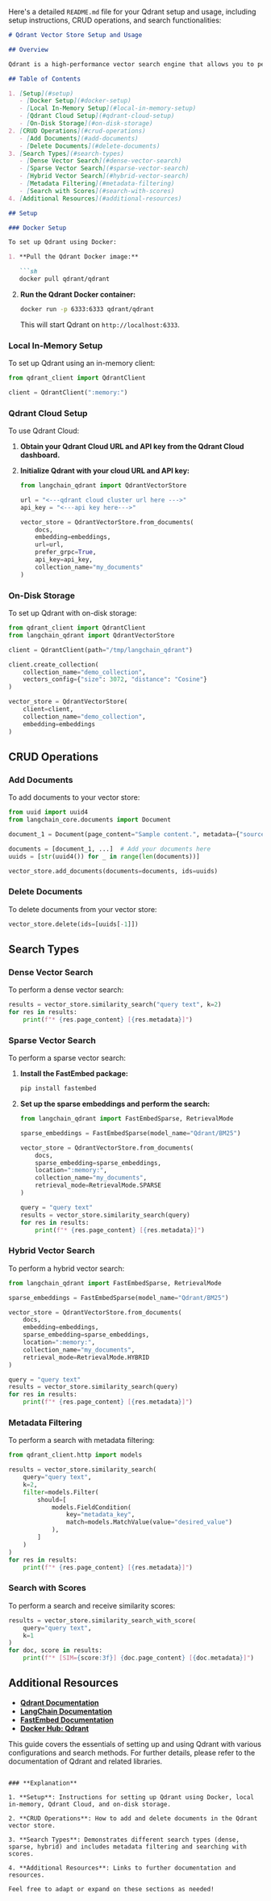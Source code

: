 Here's a detailed `README.md` file for your Qdrant setup and usage, including setup instructions, CRUD operations, and search functionalities:

```markdown
# Qdrant Vector Store Setup and Usage

## Overview

Qdrant is a high-performance vector search engine that allows you to perform similarity searches on large sets of vector embeddings. This guide provides instructions on how to set up Qdrant using various methods, perform CRUD operations, and execute different types of searches.

## Table of Contents

1. [Setup](#setup)
   - [Docker Setup](#docker-setup)
   - [Local In-Memory Setup](#local-in-memory-setup)
   - [Qdrant Cloud Setup](#qdrant-cloud-setup)
   - [On-Disk Storage](#on-disk-storage)
2. [CRUD Operations](#crud-operations)
   - [Add Documents](#add-documents)
   - [Delete Documents](#delete-documents)
3. [Search Types](#search-types)
   - [Dense Vector Search](#dense-vector-search)
   - [Sparse Vector Search](#sparse-vector-search)
   - [Hybrid Vector Search](#hybrid-vector-search)
   - [Metadata Filtering](#metadata-filtering)
   - [Search with Scores](#search-with-scores)
4. [Additional Resources](#additional-resources)

## Setup

### Docker Setup

To set up Qdrant using Docker:

1. **Pull the Qdrant Docker image:**

   ```sh
   docker pull qdrant/qdrant
   ```

2. **Run the Qdrant Docker container:**

   ```sh
   docker run -p 6333:6333 qdrant/qdrant
   ```

   This will start Qdrant on `http://localhost:6333`.

### Local In-Memory Setup

To set up Qdrant using an in-memory client:

```python
from qdrant_client import QdrantClient

client = QdrantClient(":memory:")
```

### Qdrant Cloud Setup

To use Qdrant Cloud:

1. **Obtain your Qdrant Cloud URL and API key from the Qdrant Cloud dashboard.**

2. **Initialize Qdrant with your cloud URL and API key:**

   ```python
   from langchain_qdrant import QdrantVectorStore

   url = "<---qdrant cloud cluster url here --->"
   api_key = "<---api key here--->"

   vector_store = QdrantVectorStore.from_documents(
       docs,
       embedding=embeddings,
       url=url,
       prefer_grpc=True,
       api_key=api_key,
       collection_name="my_documents"
   )
   ```

### On-Disk Storage

To set up Qdrant with on-disk storage:

```python
from qdrant_client import QdrantClient
from langchain_qdrant import QdrantVectorStore

client = QdrantClient(path="/tmp/langchain_qdrant")

client.create_collection(
    collection_name="demo_collection",
    vectors_config={"size": 3072, "distance": "Cosine"}
)

vector_store = QdrantVectorStore(
    client=client,
    collection_name="demo_collection",
    embedding=embeddings
)
```

## CRUD Operations

### Add Documents

To add documents to your vector store:

```python
from uuid import uuid4
from langchain_core.documents import Document

document_1 = Document(page_content="Sample content.", metadata={"source": "example"})

documents = [document_1, ...]  # Add your documents here
uuids = [str(uuid4()) for _ in range(len(documents))]

vector_store.add_documents(documents=documents, ids=uuids)
```

### Delete Documents

To delete documents from your vector store:

```python
vector_store.delete(ids=[uuids[-1]])
```

## Search Types

### Dense Vector Search

To perform a dense vector search:

```python
results = vector_store.similarity_search("query text", k=2)
for res in results:
    print(f"* {res.page_content} [{res.metadata}]")
```

### Sparse Vector Search

To perform a sparse vector search:

1. **Install the FastEmbed package:**

   ```sh
   pip install fastembed
   ```

2. **Set up the sparse embeddings and perform the search:**

   ```python
   from langchain_qdrant import FastEmbedSparse, RetrievalMode

   sparse_embeddings = FastEmbedSparse(model_name="Qdrant/BM25")

   vector_store = QdrantVectorStore.from_documents(
       docs,
       sparse_embedding=sparse_embeddings,
       location=":memory:",
       collection_name="my_documents",
       retrieval_mode=RetrievalMode.SPARSE
   )

   query = "query text"
   results = vector_store.similarity_search(query)
   for res in results:
       print(f"* {res.page_content} [{res.metadata}]")
   ```

### Hybrid Vector Search

To perform a hybrid vector search:

```python
from langchain_qdrant import FastEmbedSparse, RetrievalMode

sparse_embeddings = FastEmbedSparse(model_name="Qdrant/BM25")

vector_store = QdrantVectorStore.from_documents(
    docs,
    embedding=embeddings,
    sparse_embedding=sparse_embeddings,
    location=":memory:",
    collection_name="my_documents",
    retrieval_mode=RetrievalMode.HYBRID
)

query = "query text"
results = vector_store.similarity_search(query)
for res in results:
    print(f"* {res.page_content} [{res.metadata}]")
```

### Metadata Filtering

To perform a search with metadata filtering:

```python
from qdrant_client.http import models

results = vector_store.similarity_search(
    query="query text",
    k=2,
    filter=models.Filter(
        should=[
            models.FieldCondition(
                key="metadata_key",
                match=models.MatchValue(value="desired_value")
            ),
        ]
    )
)
for res in results:
    print(f"* {res.page_content} [{res.metadata}]")
```

### Search with Scores

To perform a search and receive similarity scores:

```python
results = vector_store.similarity_search_with_score(
    query="query text",
    k=1
)
for doc, score in results:
    print(f"* [SIM={score:3f}] {doc.page_content} [{doc.metadata}]")
```

## Additional Resources

- **[Qdrant Documentation](https://qdrant.tech/documentation/)**
- **[LangChain Documentation](https://langchain.com/docs/)**
- **[FastEmbed Documentation](https://fastembed.readthedocs.io/en/latest/)**
- **[Docker Hub: Qdrant](https://hub.docker.com/r/qdrant/qdrant)**

This guide covers the essentials of setting up and using Qdrant with various configurations and search methods. For further details, please refer to the documentation of Qdrant and related libraries.
```

### **Explanation**

1. **Setup**: Instructions for setting up Qdrant using Docker, local in-memory, Qdrant Cloud, and on-disk storage.

2. **CRUD Operations**: How to add and delete documents in the Qdrant vector store.

3. **Search Types**: Demonstrates different search types (dense, sparse, hybrid) and includes metadata filtering and searching with scores.

4. **Additional Resources**: Links to further documentation and resources.

Feel free to adapt or expand on these sections as needed!